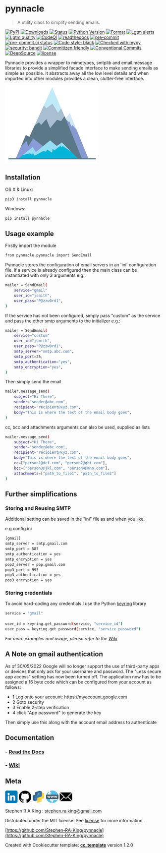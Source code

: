 # pynnacle

> A utility class to simplify sending emails.

[![PyPI][pypi-image]][pypi-url]
[![Downloads][downloads-image]][downloads-url]
[![Status][status-image]][pypi-url]
[![Python Version][python-version-image]][pypi-url]
[![Format][format-image]][pypi-url]
[![Lgtm alerts][lgtm-alerts-image]][lgtm-alerts-url]
[![Lgtm quality][lgtm-quality-image]][lgtm-quality-url]
[![CodeQl][codeql-image]][codeql-url]
[![readthedocs][readthedocs-image]][readthedocs-url]
[![pre-commit][pre-commit-image]][pre-commit-url]
[![pre-commit.ci status][pre-commit.ci-image]][pre-commit.ci-url]
[![Code style: black][black-image]][black-url]
[![Checked with mypy][mypy-image]][mypy-url]
[![security: bandit][bandit-image]][bandit-url]
[![Commitizen friendly][commitizen-image]][commitizen-url]
[![Conventional Commits][conventional-commits-image]][conventional-commits-url]
[![DeepSource][deepsource-image]][deepsource-url]
[![license][license-image]][license-url]

Pynnacle provides a wrapper to mimetypes, smtplib and email.message libraries to provide a simplified facade
interface to make sending emails as simple as possible. It abstracts away all the low level details and when
imported into other modules provides a clean, clutter-free interface.

![](assets/header.png)

## Installation

OS X & Linux:

```sh
pip3 install pynnacle
```

Windows:

```sh
pip install pynnacle
```

## Usage example

Firstly import the module

```sh
from pynnacle.pynnacle import SendEmail
```

Pynnacle stores the configuration of email servers in an 'ini' configuration file.
If a service is already configured then the main class can be instantiated with only 3 arguments e.g.:

```sh
mailer = SendEmail(
    service="gmail"
    user_id="jsmith",
    user_pass="P@zzw0rd1",
)
```

If the service has not been configured, simply pass "custom" as the service and pass the other smtp arguments
to the initializer e.g.:

```sh
mailer = SendEmail(
    service="custom"
    user_id="jsmith",
    user_pass="P@zzw0rd1",
    smtp_server="smtp.abc.com",
    smtp_port=25,
    smtp_authentication="yes",
    smtp_encryption="yes",
)
```

Then simply send the email

```sh
mailer.message_send(
    subject="Hi There",
    sender="sender@abc.com",
    recipient="recipient@xyz.com",
    body="This is where the text of the email body goes",
)
```

cc, bcc and attachments arguments can also be used, supplied as lists

```sh
mailer.message_send(
    subject="Hi There",
    sender="sender@abc.com",
    recipient="recipient@xyz.com",
    body="This is where the text of the email body goes",
    cc=["person1@def.com", "person2@ghi.com"],
    bcc=["person3@jkl.com", "person4@mno.com"],
    attachments=["path_to_file1", "path_to_file2"]
)
```

## Further simplifications

### Storing and Reusing SMTP

Additional setting can be saved in the "ini" file as and when you like.

e.g.config.ini

```sh
[gmail]
smtp_server = smtp.gmail.com
smtp_port = 587
smtp_authentication = yes
smtp_encryption = yes
pop3_server = pop.gmail.com
pop3_port = 995
pop3_authentication = yes
pop3_encryption = yes
```

### Storing credentials

To avoid hard-coding any credentials I use the Python [keyring](https://github.com/jaraco/keyring) library

```sh
service = "gmail"

user_id = keyring.get_password(service, "service_id")
user_pass = keyring.get_password(service, "service_password")
```

_For more examples and usage, please refer to the [Wiki][wiki]._

## A Note on gmail authentication

As of 30/05/2022 Google will no longer support the use of third-party apps or devices that only ask for your username and password.
The "Less secure app access" setting has now been turned off.
The application now has to be assigned a 16 byte code which can be configured from your account as follows:

- 1 Log onto your account: https://myaccount.google.com
- 2 Goto security
- 3 Enable 2-step verification
- 4 click "App password" to generate the key

Then simply use this along with the account email address to authenticate

## Documentation

### - [**Read the Docs**](https://pynnacle.readthedocs.io/en/latest/)

### - [**Wiki**](https://github.com/Stephen-RA-King/pynnacle/wiki)

## Meta

[![](assets/linkedin.png)](https://www.linkedin.com/in/sr-king)
[![](assets/github.png)](https://github.com/Stephen-RA-King)
[![](assets/pypi.png)](https://pypi.org/project/pynnacle)
[![](assets/www.png)](https://www.justpython.tech)
[![](assets/email.png)](mailto:stephen.ra.king@gmail.com)

Stephen R A King : stephen.ra.king@gmail.com

Distributed under the MIT license. See [license][license-url] for more information.

[https://github.com/Stephen-RA-King/pynnacle](https://github.com/Stephen-RA-King/pynnacle)

Created with Cookiecutter template: [**cc_template**][cc_template-url] version 1.2.0

<!-- Markdown link & img dfn's -->

[bandit-image]: https://img.shields.io/badge/security-bandit-yellow.svg
[bandit-url]: https://github.com/PyCQA/bandit
[black-image]: https://img.shields.io/badge/code%20style-black-000000.svg
[black-url]: https://github.com/psf/black
[cc_template-url]: https://github.com/Stephen-RA-King/cc_template
[codeclimate-image]: https://api.codeclimate.com/v1/badges/7fc352185512a1dab75d/maintainability
[codeclimate-url]: https://codeclimate.com/github/Stephen-RA-King/pynnacle/maintainability
[codecov-image]: https://codecov.io/gh/Stephen-RA-King/pynnacle/branch/main/graph/badge.svg
[codecov-url]: https://app.codecov.io/gh/Stephen-RA-King/pynnacle
[codefactor-image]: https://www.codefactor.io/repository/github/Stephen-RA-King/pynnacle/badge
[codefactor-url]: https://www.codefactor.io/repository/github/Stephen-RA-King/pynnacle
[codeql-image]: https://github.com/Stephen-RA-King/pynnacle/actions/workflows/codeql-analysis.yml/badge.svg
[codeql-url]: https://github.com/Stephen-RA-King/pynnacle/actions/workflows/codeql-analysis.yml
[commitizen-image]: https://img.shields.io/badge/commitizen-friendly-brightgreen.svg
[commitizen-url]: http://commitizen.github.io/cz-cli/
[conventional-commits-image]: https://img.shields.io/badge/Conventional%20Commits-1.0.0-yellow.svg?style=flat-square
[conventional-commits-url]: https://conventionalcommits.org
[deepsource-image]: https://static.deepsource.io/deepsource-badge-light-mini.svg
[deepsource-url]: https://deepsource.io/gh/Stephen-RA-King/pynnacle/?ref=repository-badge
[downloads-image]: https://static.pepy.tech/personalized-badge/pynnacle?period=total&units=international_system&left_color=black&right_color=orange&left_text=Downloads
[downloads-url]: https://pepy.tech/project/pynnacle
[format-image]: https://img.shields.io/pypi/format/pynnacle
[lgtm-alerts-image]: https://img.shields.io/lgtm/alerts/g/Stephen-RA-King/pynnacle.svg?logo=lgtm&logoWidth=18
[lgtm-alerts-url]: https://lgtm.com/projects/g/Stephen-RA-King/pynnacle/alerts/
[lgtm-quality-image]: https://img.shields.io/lgtm/grade/python/g/Stephen-RA-King/pynnacle.svg?logo=lgtm&logoWidth=18
[lgtm-quality-url]: https://lgtm.com/projects/g/Stephen-RA-King/pynnacle/context:python
[license-image]: https://img.shields.io/pypi/l/pynnacle
[license-url]: https://github.com/Stephen-RA-King/pynnacle/blob/main/license
[mypy-image]: http://www.mypy-lang.org/static/mypy_badge.svg
[mypy-url]: http://mypy-lang.org/
[pre-commit-image]: https://img.shields.io/badge/pre--commit-enabled-brightgreen?logo=pre-commit&logoColor=white
[pre-commit-url]: https://github.com/pre-commit/pre-commit
[pre-commit.ci-image]: https://results.pre-commit.ci/badge/github/Stephen-RA-King/gitwatch/main.svg
[pre-commit.ci-url]: https://results.pre-commit.ci/latest/github/Stephen-RA-King/gitwatch/main
[pypi-url]: https://pypi.org/project/pynnacle/
[pypi-image]: https://img.shields.io/pypi/v/pynnacle.svg
[python-version-image]: https://img.shields.io/pypi/pyversions/pynnacle
[readthedocs-image]: https://readthedocs.org/projects/pynnacle/badge/?version=latest
[readthedocs-url]: https://pynnacle.readthedocs.io/en/latest/?badge=latest
[status-image]: https://img.shields.io/pypi/status/pynnacle.svg
[tests-image]: https://github.com/Stephen-RA-King/pynnacle/actions/workflows/tests.yml/badge.svg
[tests-url]: https://github.com/Stephen-RA-King/pynnacle/actions/workflows/tests.yml
[wiki]: https://github.com/Stephen-RA-King/pynnacle/wiki
